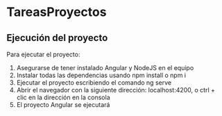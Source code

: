 # TareasProyectos

## Ejecución del proyecto

Para ejecutar el proyecto:

1. Asegurarse de tener instalado Angular y NodeJS en el equipo
2. Instalar todas las dependencias usando npm install o npm i
3. Ejecutar el proyecto escribiendo el comando ng serve
4. Abrir el navegador con la siguiente dirección: localhost:4200, o ctrl + clic en la dirección en la consola
5. El proyecto Angular se ejecutará
